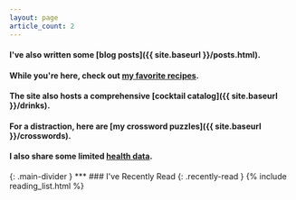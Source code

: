 ```yaml
---
layout: page
article_count: 2
---
```

#### I've also written some [blog posts]({{ site.baseurl }}/posts.html).

#### While you're here, check out [my favorite recipes](https://www.chrisfnicholson.com/recipes). 

#### The site also hosts a comprehensive [cocktail catalog]({{ site.baseurl }}/drinks).

#### For a distraction, here are [my crossword puzzles]({{ site.baseurl }}/crosswords).

#### I also share some limited <a class="my-net-diary" href="{{ site.baseurl }}/health.html"> health data</a>.

<p id="weather"></p>
{: .main-divider }
***
### I've Recently Read
{: .recently-read }
{% include reading_list.html %}
